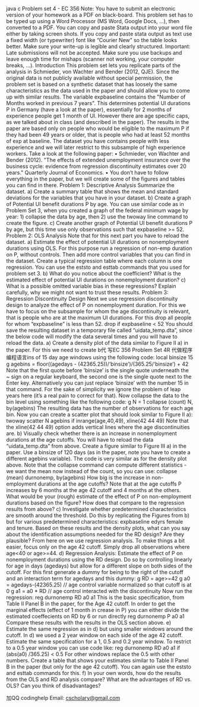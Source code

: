 java c Problem set 4 - EC 356 Note: You have to submit an electronic version of your homework as a PDF on black-board. This problem set has to be typed up using a Word Processor (MS Word, Google Docs, ...), then converted to a PDF. You can copy and paste Stata output into your word file either by taking screen shots. If you copy and paste stata output as text use a fixed width (or typewriter) font like “Courier New” so the table looks better. Make sure your write-up is legible and clearly structured. Important: Late submissions will not be accepted. Make sure you use backups and leave enough time for mishaps (scanner not working, your computer breaks, ...). Introduction This problem set lets you replicate parts of the analysis in Schmieder, von Wachter and Bender (2012, QJE). Since the original data is not publicly available without special permission, the problem set is based on a synthetic dataset that has loosely the same characteristics as the data used in the paper and should allow you to come up with similar results. The variable expbaseline contains the "Number of Months worked in previous 7 years". This determines potential UI durations P in Germany (have a look at the paper), essentially for 2 months of experience people get 1 month of UI. However there are age specific caps, as we talked about in class (and described in the paper). The results in the paper are based only on people who would be eligible to the maximum P if they had been 49 years or older, that is people who had at least 52 months of exp at baseline. The dataset you have contains people with less experience and we will later restrict to this subsample of high experience workers. Take a look at the following paper: • Schmieder, von Wachter and Bender (2012). "The effects of extended unemployment insurance over the business cycle: evidence from regression discontinuity estimates over 20 years." Quarterly Journal of Economics. • You don’t have to follow everything in the paper, but we will create some of the figures and tables you can find in there. Problem 1: Descriptive Analysis Summarize the dataset. a) Create a summary table that shows the mean and standard deviations for the variables that you have in your dataset. b) Create a graph of Potential UI benefit durations P by age. You can use similar code as in Problem Set 3, when you created a graph of the federal minimum wage by year: 1) collapse the data by age, then 2) use the twoway line command to create the figure. c) Create another graph of Potential UI benefit durations P by age, but this time use only observations such that expbaseline >= 52. Problem 2: OLS Analysis Note that for this next part you have to reload the dataset. a) Estimate the effect of potential UI durations on nonemployment durations using OLS. For this purpose run a regression of non-emp duration on P, without controls. Then add more control variables that you can find in the dataset. Create a typical regression table where each column is one regression. You can use the eststo and esttab commands that you used for problem set 3. b) What do you notice about the coefficient? What is the estimated effect of potential UI durations on nonemployment duration? c) What is a possible omitted variable bias in these regressions? Explain carefully, why we might not want to trust these results. Problem 3: Regression Discontinuity Design Next we use regression discontinuity design to analyze the effect of P on nonemployment duration. For this we have to focus on the subsample for whom the age discontinuity is relevant, that is people who are at the maximum UI durations. For this drop all people for whom “expbaseline” is less than 52. drop if expbaseline < 52 You should save the resulting dataset in a temporary file called “uidata_temp.dta”, since the below code will modify the data several times and you will have to reload the data. a) Create a density plot of the data similar to Figure II a) in the paper. For this we need to create b代 写EC 356 Problem Set 4R 代做程序编程语言ins of 15 day age windows using the following code: local binsize 15 g agebins = floor((agedays - (42365.25))/‘binsize’)/(365.25/‘binsize’) + 42 Note that the first quote before ‘binsize’ is the single quote underneath the ~ sign on a regular keyboard, the second one is the single quote next to the Enter key. Alternatively you can just replace ‘binsize’ with the number 15 in that command. For the sake of simplicity we ignore the problem of leap years here (it’s a real pain to correct for that). Now collapse the data to the bin level using something like the following code: g N = 1 collapse (count) N, by(agebins) The resulting data has the number of observations for each age bin. Now you can create a scatter plot that should look similar to Figure II a): twoway scatter N agebins if inrange(age,40,49), xline(42 44 49) Note that the xline(42 44 49) option adds vertical lines where the age discontinuities are. b) Visually check whether there is an increase in nonemployment durations at the age cutoffs. You will have to reload the data “uidata_temp.dta” from above. Create a figure similar to Figure III a) in the paper. Use a binsize of 120 days (as in the paper, note you have to create a different agebins variable). The code is very similar as for the density plot above. Note that the collapse command can compute different statistics - we want the mean now instead of the count, so you can use: collapse (mean) durnonemp, by(agebins) How big is the increase in non-employment durations at the age cutoffs? Note that at the age cutoffs P increases by 6 months at the age 42 cutoff and 4 months at the others. What would be your (rough) estimate of the effect of P on non-employment durations based on the figure? How does that compare to the regression results from above? c) Investigate whether predetermined characteristics are smooth around the threshold. Do this by replicating the Figures from b) but for various predetermined characteristics: expbaseline edyrs female and tenure. Based on these results and the density plots, what can you say about the identification assumptions needed for the RD design? Are they plausible? From here on we use regression analysis. To make things a bit easier, focus only on the age 42 cutoff. Simply drop all observations where age<40 or age>=44. d) Regression Analysis: Estimate the effect of P on nonemployment durations using the RD design. Do so by controlling linearly for age in days (agedays) but allow for a different slope on both sides of the cutoff. For this first generate a dummy for being to the right of the cutoff and an interaction term for agedays and this dummy: g RD = age>=42 g a0 = agedays-(42365.25) // age control variable normalized so that cutoff is at 0 g a1 = a0 * RD // age control interacted with the discontinuity Now run the regression: reg durnonemp RD a0 a1 This is the basic specification, from Table II Panel B in the paper, for the Age 42 cutoff. In order to get the marginal effects (effect of 1 month in crease in P) you can either divide the estimated coeffecients on RD by 6 or run directly reg durnonemp P a0 a1 Compare these results with the results in the OLS section above. e) Estimate the same regression as in d) but using smaller windows around the cutoff. In d) we used a 2 year window on each side of the age 42 cutoff. Estimate the same specification for a 1, 0.5 and 0.2 year window. To restrict to a 0.5 year window you can use code like: reg durnonemp RD a0 a1 if (abs(a0) /365.25) < 0.5 For other windows replace the 0.5 with other numbers. Create a table that shows your estimates similar to Table II Panel B in the paper (but only for the age 42 cutoff). You can again use the eststo and esttab commands for this. f) In your own words, how do the results from the OLS and RD analysis compare? What are the advantages of RD vs. OLS? Can you think of disadvantages?

   加QQ codinghelp Email: cscholary@gmail.com


